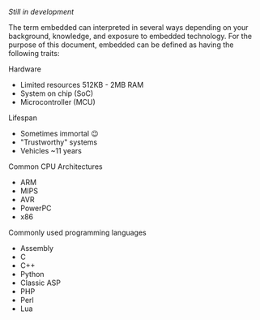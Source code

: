 _Still in development_

The term embedded can interpreted in several ways depending on your background, knowledge, and exposure to embedded technology. For the purpose of this document, embedded can be defined as having the following traits:

Hardware

* Limited  resources 512KB - 2MB RAM 
* System on chip \(SoC\) 
* Microcontroller \(MCU\)  

Lifespan

* Sometimes immortal 😉
* "Trustworthy" systems
* Vehicles ~11 years

Common CPU Architectures

* ARM 
* MIPS 
* AVR
* PowerPC
* x86

Commonly used programming languages

* Assembly
* C 
* C++  
* Python
* Classic ASP
* PHP
* Perl
* Lua




